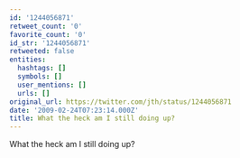 ```yaml
---
id: '1244056871'
retweet_count: '0'
favorite_count: '0'
id_str: '1244056871'
retweeted: false
entities:
  hashtags: []
  symbols: []
  user_mentions: []
  urls: []
original_url: https://twitter.com/jth/status/1244056871
date: '2009-02-24T07:23:14.000Z'
title: What the heck am I still doing up?
---
```


What the heck am I still doing up?